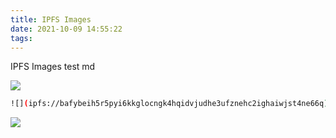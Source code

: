 ```yaml
---
title: IPFS Images
date: 2021-10-09 14:55:22
tags:
---
```


IPFS Images test md

<!-- ipfs fleek -->

![](https://ipfs.fleek.co/ipfs/bafybeih5r5pyi6kkglocngk4hqidvjudhe3ufznehc2ighaiwjst4ne66q)

```bash
![](ipfs://bafybeih5r5pyi6kkglocngk4hqidvjudhe3ufznehc2ighaiwjst4ne66q)
```

<!-- ipfs -->

![](ipfs://bafybeih5r5pyi6kkglocngk4hqidvjudhe3ufznehc2ighaiwjst4ne66q)
